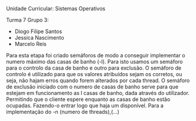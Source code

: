 Unidade Curricular: Sistemas Operativos

Turma 7 Grupo 3:
- Diogo Filipe Santos
- Jessica Nascimento
- Marcelo Reis

Para esta etapa foi criado semáforos de modo a conseguir implementar o numero máximo das casas de banho (-l). Para isto usamos um semáforo para o controlo da casa de banho e outro para exclusão. O semáforo de controlo é utilizado para que os valores atribuídos sejam os corretos, ou seja, não hajam erros quando forem alterados por cada thread. O semáforo de exclusão iniciado com o numero de casas de banho serve para que estejam em funcionamento as l casas de banho, dada através do utilizador. Permitindo que o cliente espere enquanto as casas de banho estão ocupadas. Fazendo-o entrar logo que haja um disponível.
Para a implementação do -n (numero de threads),(...)
